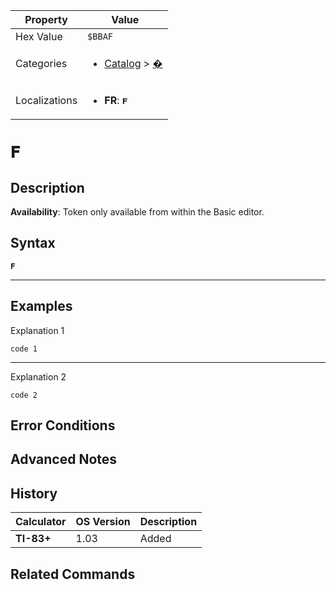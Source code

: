 | Property      | Value |
|---------------|-------|
| Hex Value     | `$BBAF`|
| Categories    | <ul><li>[Catalog](../categories/Catalog.md) > [�](../categories/Catalog.md#�)</li></ul> |
| Localizations | <ul><li><b>FR</b>: `𝐅`</li></ul> |

# `𝐅`

## Description



<b>Availability</b>: Token only available from within the Basic editor.

## Syntax
`𝐅`

<hr>

## Examples

Explanation 1
```ti-basic
code 1
```
---
Explanation 2
```ti-basic
code 2
```

## Error Conditions


## Advanced Notes


## History
| Calculator | OS Version | Description |
|------------|------------|-------------|
| <b>TI-83+</b> | 1.03 | Added

## Related Commands

    